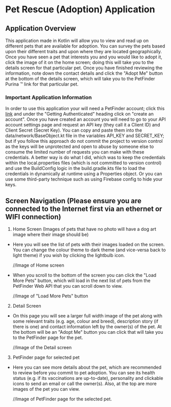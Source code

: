 # Pet Rescue (Adoption) Application

## Application Overview

 This application made in Kotlin will allow you to view and read up on different pets that are available for adoption. You can survey the pets based upon their different traits and upon where they are located geographically. Once you have seen a pet that interests you and you would like to adopt it, click the image of it on the home screen; doing this will take you to the details screen for that particular pet. Once you have finished reviewing the information, note down the contact details and click the "Adopt Me" button at the bottom of the details screen, which will take you to the PetFinder Purina :tm: link for that particular pet.

### Important Application Information

  In order to use this application your will need a PetFinder account; click this [link](https://www.petfinder.com/developers/v2/docs/) and under the "Getting Authenticated" heading click on "create an account".
  Once you have created an account you will need to go to your API account settings page and request an API key (they call it a Client ID) and Client Secret (Secret Key). You can copy and paste them into the 
  data/network/BaseObject.kt file in the variables API_KEY and SECRET_KEY; but if you follow this approach do not commit the project to version control as the keys will be unprotected and open to abuse by someone else to consume the limited number of requests you can make with these credentials. A better way is do what I did, which was to keep the credentials within the local.properties files (which is not committed to version control) and use the BuildConfig logic in the build.gradle.kts file to load the credentials in dynamically at runtime using a Properties object. Or you can use some third-party technique such as using Firebase config to hide your keys.

## Screen Navigation (Please ensure you are connected to the Internet first via an ethernet or WIFI connection)

   1. Home Screen (Images of pets that have no photo will have a dog art image where their image should be)

   * Here you will see the list of pets with their images loaded on the screen. You can change the colour theme to dark theme (and vice-versa back to light theme) if you wish by clicking the lightbulb icon.

     //Image of Home screen

   * When you scroll to the bottom of the screen you can click the "Load More Pets" button, which will load in the next list of pets from the PetFinder Web API that you can scroll down to view.

     //Image of "Load More Pets" button


   2. Detail Screen

   * On this page you will see a larger full width image of the pet along with some relevant traits (e.g. age, colour and breed), description story (if there is one) and contact information left by the owner(s) of the pet. At the bottom will be an "Adopt Me" button you can click that will take you to the PetFinder page for the pet.

     //Image of the Detail screen


   3. PetFinder page for selected pet

   * Here you can see more details about the pet, which are recommended to review before you commit to pet adoption. You can see its health status (e.g. if its vaccinations are up-to-date), personality and clickable icons to send an email or call the owner(s). Also, at the top are more images of the pet you can view.

     //Image of PetFinder page for the selected pet.
